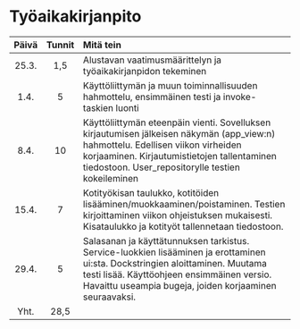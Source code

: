 # Työaikakirjanpito #
| Päivä | Tunnit | Mitä tein |
|:-----:|:------:|:----------|
| 25.3. | 1,5 | Alustavan vaatimusmäärittelyn ja työaikakirjanpidon tekeminen |
| 1.4. | 5 | Käyttöliittymän ja muun toiminnallisuuden hahmottelu, ensimmäinen testi ja invoke-taskien luonti|
| 8.4. | 10 | Käyttöliittymän eteenpäin vienti. Sovelluksen kirjautumisen jälkeisen näkymän (app_view:n) hahmottelu. Edellisen viikon virheiden korjaaminen. Kirjautumistietojen tallentaminen tiedostoon. User_repositorylle testien kokeileminen|
| 15.4. | 7 | Kotityökisan taulukko, kotitöiden lisääminen/muokkaaminen/poistaminen. Testien kirjoittaminen viikon ohjeistuksen mukaisesti. Kisataulukko ja kotityöt tallennetaan tiedostoon.|
| 29.4. | 5 | Salasanan ja käyttätunnuksen tarkistus. Service-luokkien lisääminen ja erottaminen ui:sta. Dockstringien aloittaminen. Muutama testi lisää. Käyttöohjeen ensimmäinen versio. Havaittu useampia bugeja, joiden korjaaminen seuraavaksi.|
| Yht. | 28,5 |

